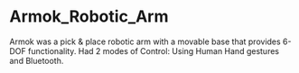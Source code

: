 # Armok_Robotic_Arm
Armok was a pick &amp; place robotic arm with a movable base that provides 6-DOF functionality. Had 2 modes of Control: Using Human Hand gestures and Bluetooth.
